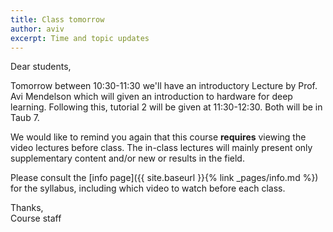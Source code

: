 ```yaml
---
title: Class tomorrow
author: aviv
excerpt: Time and topic updates
---
```


Dear students,

Tomorrow between 10:30-11:30 we'll have an introductory Lecture by Prof. Avi
Mendelson which will given an introduction to hardware for deep learning.
Following this, tutorial 2 will be given at 11:30-12:30.
Both will be in Taub 7.

We would like to remind you again that this course **requires** viewing the video
lectures before class. The in-class lectures will mainly present only
supplementary content and/or new or results in the field.

Please consult the [info page]({{ site.baseurl }}{% link _pages/info.md %}) for
the syllabus, including which video to watch before each class.


Thanks,<br>
Course staff


